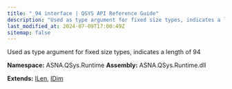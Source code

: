 ```yaml
---
title: "_94 interface | QSYS API Reference Guide"
description: "Used as type argument for fixed size types, indicates a length of 94  "
last_modified_at: 2024-07-09T17:00:49Z
sitemap: false
---
```


Used as type argument for fixed size types, indicates a length of 94 

**Namespace:** ASNA.QSys.Runtime
**Assembly:** ASNA.QSys.Runtime.dll

**Extends:** [ILen](/reference/runtime/qsys-runtime/i-len.html), [IDim](/reference/runtime/qsys-runtime/i-dim.html)
<br>
<br>
